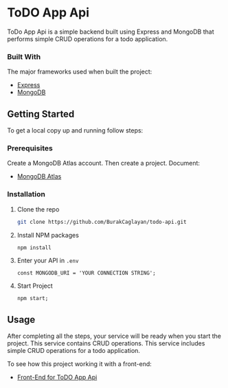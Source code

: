 # ToDO App Api

ToDo App Api is a simple backend built using Express and MongoDB that performs simple CRUD operations for a todo application.

### Built With

The major frameworks used when built the project:

- [Express](https://expressjs.com/en/starter/installing.html)
- [MongoDB](https://www.mongodb.com/)

## Getting Started

To get a local copy up and running follow steps:

### Prerequisites

Create a MongoDB Atlas account. Then create a project. Document:

- [MongoDB Atlas](https://docs.atlas.mongodb.com/tutorial/create-atlas-account/)

### Installation

1. Clone the repo

   ```sh
   git clone https://github.com/BurakCaglayan/todo-api.git
   ```

2. Install NPM packages

   ```sh
   npm install
   ```

3. Enter your API in `.env`

   ```JS
   const MONGODB_URI = 'YOUR CONNECTION STRING';
   ```

4. Start Project

   ```JS
   npm start;
   ```

## Usage

After completing all the steps, your service will be ready when you start the project. This service contains CRUD operations. This service includes simple CRUD operations for a todo application.

To see how this project working it with a front-end:

- [Front-End for ToDO App Api](https://github.com/BurakCaglayan/todo-with-redux)
